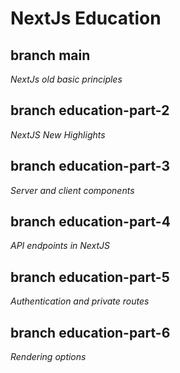 # NextJs Education

## branch main
*NextJs old basic principles*

## branch education-part-2
*NextJS New Highlights*

## branch education-part-3
*Server and client components*

## branch education-part-4
*API endpoints in NextJS*

## branch education-part-5
*Authentication and private routes*

## branch education-part-6
*Rendering options*
